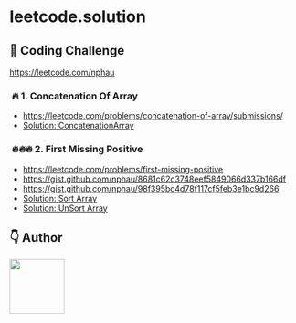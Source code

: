# leetcode.solution

## 💎 Coding Challenge
https://leetcode.com/nphau
###  🔥 1. Concatenation Of Array
- https://leetcode.com/problems/concatenation-of-array/submissions/
- [Solution: ConcatenationArray](easy/ConcatenationArray.java)

###  🔥🔥🔥 2. First Missing Positive
- https://leetcode.com/problems/first-missing-positive
- https://gist.github.com/nphau/8681c62c3748eef5849066d337b166df
- https://gist.github.com/nphau/98f395bc4d78f117cf5feb3e1bc9d266
- [Solution: Sort Array](hard/FirstMissingPositive.java)
- [Solution: UnSort Array](hard/FirstMissingPositive.kt)
## 👇 Author
<p>
    <a href="https://nphau.medium.com/" target="_blank">
    <img src="https://avatars2.githubusercontent.com/u/13111806?s=400&u=f09b6160dbbe2b7eeae0aeb0ab4efac0caad57d7&v=4" width="96" height="96">
    </a>
</p>
